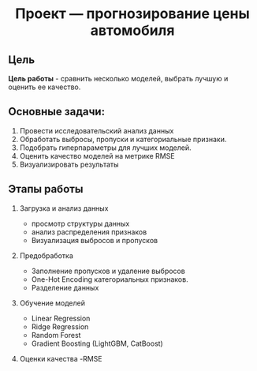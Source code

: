 <h1 align="center"> Проект — прогнозирование цены автомобиля</h1>

 ## Цель
 
**Цель работы** - сравнить несколько моделей, выбрать лучшую и оценить ее качество. 

## Основные задачи:
1. Провести исследовательский анализ данных 
2. Обработать выбросы, пропуски и категориальные признаки.
3. Подобрать гиперпараметры для лучших моделей.
4. Оценить качество моделей на метрике RMSE
5. Визуализировать результаты

## Этапы работы 

1. Загрузка и анализ данных
   - просмотр структуры данных
   - анализ распределения признаков
   - Визуализация выбросов и пропусков

2. Предобработка
   - Заполнение пропусков и удаление выбросов
   - One-Hot Encoding категориальных признаков.
   - Разделение данных

3. Обучение моделей
   - Linear Regression
   - Ridge Regression
   - Random Forest
   - Gradient Boosting (LightGBM, CatBoost)

4. Оценки качества
   -RMSE
    
